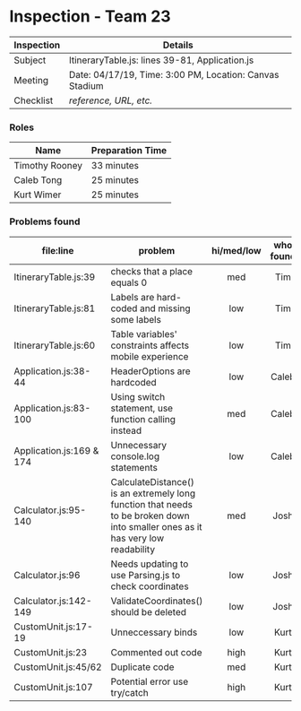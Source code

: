 # Inspection - Team 23 

| Inspection | Details |
| ----- | ----- |
| Subject | ItineraryTable.js: lines 39-81, Application.js |
| Meeting | Date: 04/17/19, Time: 3:00 PM, Location: Canvas Stadium |
| Checklist | *reference, URL, etc.* |

### Roles

| Name | Preparation Time |
| ---- | ---- |
| Timothy Rooney | 33 minutes |
| Caleb Tong | 25 minutes |
|  Kurt Wimer | 25 minutes |

### Problems found

| file:line | problem | hi/med/low | who found | github#  |
| --- | --- | :---: | :---: | --- |
| ItineraryTable.js:39 | checks that a place equals 0 | med | Tim | #306 |
| ItineraryTable.js:81 | Labels are hard-coded and missing some labels | low | Tim | #269 |
| ItineraryTable.js:60 | Table variables' constraints affects mobile experience | low | Tim | #296 |
| Application.js:38-44 | HeaderOptions are hardcoded | low | Caleb | #315 |
| Application.js:83-100 | Using switch statement, use function calling instead | med | Caleb | #317 |
| Application.js:169 & 174 | Unnecessary console.log statements | low | Caleb | #316 |
| Calculator.js:95-140 | CalculateDistance() is an extremely long function that needs to be broken down into smaller ones as it has very low readability | med | Josh | #312 |
| Calculator.js:96 | Needs updating to use Parsing.js to check coordinates | low | Josh | #313 |
| Calculator.js:142-149 | ValidateCoordinates() should be deleted | low | Josh | #313 |
| CustomUnit.js:17-19 | Unneccessary binds | low | Kurt | 307 |
| CustomUnit.js:23 | Commented out code | high | Kurt |  308 |
| CustomUnit.js:45/62 | Duplicate code | med | Kurt |  309 |
| CustomUnit.js:107 | Potential error use try/catch | high | Kurt | 310 |
